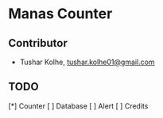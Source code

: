 # Manas Counter

## Contributor

*	Tushar Kolhe, tushar.kolhe01@gmail.com


## TODO

[*] Counter
[ ] Database
[ ] Alert
[ ] Credits
 
